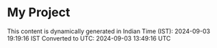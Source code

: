 # My Project

This content is dynamically generated in Indian Time (IST): 2024-09-03 19:19:16 IST
Converted to UTC: 2024-09-03 13:49:16 UTC
